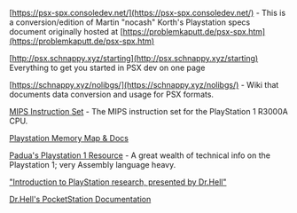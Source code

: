 [https://psx-spx.consoledev.net/](https://psx-spx.consoledev.net/) - This is a conversion/edition of Martin "nocash" Korth's Playstation specs document originally hosted at [https://problemkaputt.de/psx-spx.htm](https://problemkaputt.de/psx-spx.htm)  

[http://psx.schnappy.xyz/starting](http://psx.schnappy.xyz/starting) Everything to get you started in PSX dev on one page  

[https://schnappy.xyz/nolibgs/](https://schnappy.xyz/nolibgs/) - Wiki that documents data conversion and usage for PSX formats.  

[MIPS Instruction Set](https://app.box.com/s/5917337e62e9d034c6c1) - The MIPS instruction set for the PlayStation 1 R3000A CPU.

[Playstation Memory Map & Docs](http://www.elisanet.fi/6581/PSX/doc/Playstation_Hardware.pdf)

[Padua's Playstation 1 Resource](http://web.archive.org/web/20170614051729/http://psx.padua.org/psxrul2.shtml) - A great wealth of technical info on the Playstation 1; very Assembly language heavy.

["Introduction to PlayStation research, presented by Dr.Hell"](http://drhell.web.fc2.com/ps1/)

[Dr.Hell's PocketStation Documentation](https://drhell.web.fc2.com/pocket/index.html) 